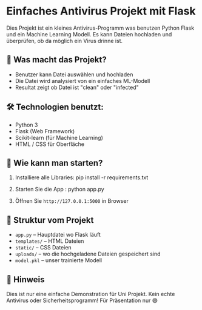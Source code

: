 # Einfaches Antivirus Projekt mit Flask

Dies Projekt ist ein kleines Antivirus-Programm was benutzen Python Flask und ein Machine Learning Modell. Es kann Dateien hochladen und überprüfen, ob da möglich ein Virus drinne ist.

## 🧠 Was macht das Projekt?

- Benutzer kann Datei auswählen und hochladen
- Die Datei wird analysiert von ein einfaches ML-Modell
- Resultat zeigt ob Datei ist "clean" oder "infected"

## 🛠️ Technologien benutzt:

- Python 3
- Flask (Web Framework)
- Scikit-learn (für Machine Learning)
- HTML / CSS für Oberfläche

## 🚀 Wie kann man starten?

1. Installiere alle Libraries:
    pip install -r requirements.txt
2. Starten Sie die App : 
    python app.py

3. Öffnen Sie `http://127.0.0.1:5000` in Browser

## 📁 Struktur vom Projekt

- `app.py` – Hauptdatei wo Flask läuft
- `templates/` – HTML Dateien
- `static/` – CSS Dateien
- `uploads/` – wo die hochgeladene Dateien gespeichert sind
- `model.pkl` – unser trainierte Modell

## 📝 Hinweis

Dies ist nur eine einfache Demonstration für Uni Projekt. Kein echte Antivirus oder Sicherheitsprogramm! Für Präsentation nur 😄

